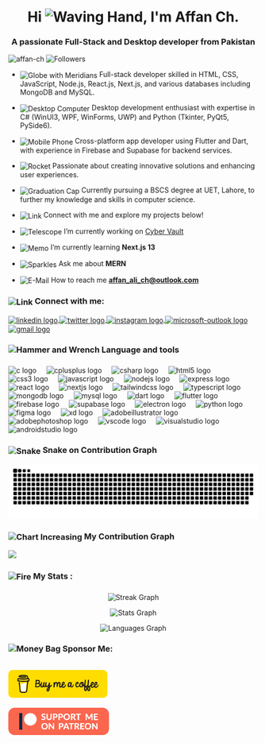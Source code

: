 <h1 align="center">Hi <img src="https://raw.githubusercontent.com/Tarikul-Islam-Anik/Animated-Fluent-Emojis/master/Emojis/Hand%20gestures/Waving%20Hand.png" alt="Waving Hand" width="35" height="35" />, I'm Affan Ch.</h1>
<h3 align="center">A passionate Full-Stack and Desktop developer from Pakistan</h3>


<p align="left"> <img src="https://komarev.com/ghpvc/?username=affan-ch&label=Profile%20views&color=0e75b6&style=flat" alt="affan-ch" />
<img src="https://img.shields.io/github/followers/affan-ch?label=Followers&style=flat&color=0e75b6" alt="Followers" /> </p>


- <img align="center" src="https://raw.githubusercontent.com/Tarikul-Islam-Anik/Animated-Fluent-Emojis/master/Emojis/Travel%20and%20places/Globe%20with%20Meridians.png" alt="Globe with Meridians" width="25" height="25" /> Full-stack developer skilled in HTML, CSS, JavaScript, Node.js, React.js, Next.js, and various databases including MongoDB and MySQL.

- <img  align="center" src="https://raw.githubusercontent.com/Tarikul-Islam-Anik/Animated-Fluent-Emojis/master/Emojis/Objects/Desktop%20Computer.png" alt="Desktop Computer" width="25" height="25" /> Desktop development enthusiast with expertise in C# (WinUI3, WPF, WinForms, UWP) and Python (Tkinter, PyQt5, PySide6).

- <img align="center" src="https://raw.githubusercontent.com/Tarikul-Islam-Anik/Animated-Fluent-Emojis/master/Emojis/Objects/Mobile%20Phone.png" alt="Mobile Phone" width="25" height="25" /> Cross-platform app developer using Flutter and Dart, with experience in Firebase and Supabase for backend services.

- <img align="center" src="https://raw.githubusercontent.com/Tarikul-Islam-Anik/Animated-Fluent-Emojis/master/Emojis/Travel%20and%20places/Rocket.png" alt="Rocket" width="25" height="25" /> Passionate about creating innovative solutions and enhancing user experiences.

- <img align="center" src="https://raw.githubusercontent.com/Tarikul-Islam-Anik/Animated-Fluent-Emojis/master/Emojis/Objects/Graduation%20Cap.png" alt="Graduation Cap" width="25" height="25" /> Currently pursuing a BSCS degree at UET, Lahore, to further my knowledge and skills in computer science.

- <img align="center" src="https://raw.githubusercontent.com/Tarikul-Islam-Anik/Animated-Fluent-Emojis/master/Emojis/Objects/Link.png" alt="Link" width="25" height="25" /> Connect with me and explore my projects below!

- <img align="center" src="https://raw.githubusercontent.com/Tarikul-Islam-Anik/Animated-Fluent-Emojis/master/Emojis/Objects/Telescope.png" alt="Telescope" width="25" height="25" /> I’m currently working on [Cyber Vault](https://github.com/affan-ch/Cyber-Vault)

- <img align="center" src="https://raw.githubusercontent.com/Tarikul-Islam-Anik/Animated-Fluent-Emojis/master/Emojis/Objects/Memo.png" alt="Memo" width="25" height="25" /> I’m currently learning **Next.js 13**

- <img align="center" src="https://raw.githubusercontent.com/Tarikul-Islam-Anik/Animated-Fluent-Emojis/master/Emojis/Activities/Sparkles.png" alt="Sparkles" width="25" height="25" /> Ask me about **MERN**


- <img align="center" src="https://raw.githubusercontent.com/Tarikul-Islam-Anik/Animated-Fluent-Emojis/master/Emojis/Objects/E-Mail.png" alt="E-Mail" width="25" height="25" /> How to reach me **affan_ali_ch@outlook.com**




<h3 align="left"><img align="center" src="https://raw.githubusercontent.com/Tarikul-Islam-Anik/Animated-Fluent-Emojis/master/Emojis/Objects/Link.png" alt="Link" width="30" height="30" /> Connect with me: </h3>

<p align="left">
  <a href="https://www.linkedin.com/in/affan-ch">
  <img align="center" src="https://raw.githubusercontent.com/maurodesouza/profile-readme-generator/master/src/assets/icons/social/linkedin/default.svg" width="52" height="40" alt="linkedin logo"  />
  </a>

  <a href="https://x.com/Ch_Affan_Ali">
  <img align="center" src="https://raw.githubusercontent.com/maurodesouza/profile-readme-generator/master/src/assets/icons/social/twitter/default.svg" width="52" height="40" alt="twitter logo"  />
  </a>


  <a href="https://instagram.com/ch.affan.ali">
  <img align="center" src="https://raw.githubusercontent.com/maurodesouza/profile-readme-generator/master/src/assets/icons/social/instagram/default.svg" width="52" height="40" alt="instagram logo"  />
  </a>
  
  <a href="mailto:affan_ali_ch@outlook.com">
  <img align="center" src="https://raw.githubusercontent.com/maurodesouza/profile-readme-generator/master/src/assets/icons/social/microsoft-outlook/default.svg" width="52" height="40" alt="microsoft-outlook logo"  />
  </a>
  
  
  <a href="mailto:muhammadaffanmaqsood@gmail.com">
  <img align="center" src="https://raw.githubusercontent.com/maurodesouza/profile-readme-generator/master/src/assets/icons/social/gmail/default.svg" width="52" height="40" alt="gmail logo"  />
  </a>
  
</p>

###



<h3 align="left"><img src="https://raw.githubusercontent.com/Tarikul-Islam-Anik/Animated-Fluent-Emojis/master/Emojis/Objects/Hammer%20and%20Wrench.png" alt="Hammer and Wrench" width="30" height="30" /> Language and tools</h3>

###

<div align="left">
  <img src="https://skillicons.dev/icons?i=c" height="40" alt="c logo"  title="C"/>
  <img width="12" />
  <img src="https://skillicons.dev/icons?i=cpp" height="40" alt="cplusplus logo" title="C++" />
  <img width="12" />
  <img src="https://skillicons.dev/icons?i=cs" height="40" alt="csharp logo" title="C#" />
  <img width="12" />
  <img src="https://skillicons.dev/icons?i=html" height="40" alt="html5 logo" title="HTML" />
  <img width="12" />
  <img src="https://skillicons.dev/icons?i=css" height="40" alt="css3 logo"  title="CSS"/>
  <img width="12" />
  <img src="https://skillicons.dev/icons?i=js" height="40" alt="javascript logo"  title="JavaScript"/>
  <img width="12" />
  <img src="https://skillicons.dev/icons?i=nodejs" height="40" alt="nodejs logo"  title="Node.js"/>
  <img width="12" />
  <img src="https://skillicons.dev/icons?i=express" height="40" alt="express logo" title="Express.js" />
  <img width="12" />
  <img src="https://skillicons.dev/icons?i=react" height="40" alt="react logo" title="React.js"  />
  <img width="12" />
  <img src="https://skillicons.dev/icons?i=nextjs" height="40" alt="nextjs logo" title="Next.js" />
  <img width="12" />
  <img src="https://skillicons.dev/icons?i=tailwind" height="40" alt="tailwindcss logo" title="Tailwind Css" />
  <img width="12" />
  <img src="https://skillicons.dev/icons?i=ts" height="40" alt="typescript logo" title="TypeScript" />
  <img width="12" />
  <img src="https://skillicons.dev/icons?i=mongodb" height="40" alt="mongodb logo" title="MongoDB" />
  <img width="12" />
  <img src="https://skillicons.dev/icons?i=mysql" height="40" alt="mysql logo" title="MySQL" />
  <img width="12" />
  <img src="https://skillicons.dev/icons?i=dart" height="40" alt="dart logo" title="Dart" />
  <img width="12" />
  <img src="https://skillicons.dev/icons?i=flutter" height="40" alt="flutter logo" title="Flutter" />
  <img width="12" />
  <img src="https://skillicons.dev/icons?i=firebase" height="40" alt="firebase logo" title="Firebase" />
  <img width="12" />
  <img src="https://skillicons.dev/icons?i=supabase" height="40" alt="supabase logo" title="Supabase" />
  <img width="12" />
  <img src="https://skillicons.dev/icons?i=electron" height="40" alt="electron logo" title="Electron.js" />
  <img width="12" />
  <img src="https://skillicons.dev/icons?i=py" height="40" alt="python logo" title="Python" />
  <img width="12" />
  <img src="https://skillicons.dev/icons?i=figma" height="40" alt="figma logo" title="Figma" />
  <img width="12" />
  <img src="https://skillicons.dev/icons?i=xd" height="40" alt="xd logo" title="Adobe XD" />
  <img width="12" />
  <img src="https://skillicons.dev/icons?i=ai" height="40" alt="adobeillustrator logo" title="Adobe Illustrator" />
  <img width="12" />
  <img src="https://skillicons.dev/icons?i=ps" height="40" alt="adobephotoshop logo" title="Adobe Photoshop" />
  <img width="12" />
  <img src="https://skillicons.dev/icons?i=vscode" height="40" alt="vscode logo" title="VS Code" />
  <img width="12" />
  <img src="https://skillicons.dev/icons?i=visualstudio" height="40" alt="visualstudio logo" title="Visual Studio" />
  <img width="12" />
  <img src="https://skillicons.dev/icons?i=androidstudio" height="40" alt="androidstudio logo" title="Android Studio" />
</div>

###

<h3><img align="center" src="https://raw.githubusercontent.com/Tarikul-Islam-Anik/Animated-Fluent-Emojis/master/Emojis/Animals/Snake.png" alt="Snake" width="30" height="30" />  Snake on Contribution Graph</h3>
<div align="center">
    <img src="https://github.com/affan-ch/affan-ch/blob/main/dist/github-contribution-grid-snake-dark.svg" alt="snake" />
</div>


###

<h3><img align="center" src="https://raw.githubusercontent.com/Tarikul-Islam-Anik/Animated-Fluent-Emojis/master/Emojis/Objects/Chart%20Increasing.png" alt="Chart Increasing" width="30" height="30" />  My Contribution Graph</h3>
<!--<img src="https://github-readme-activity-graph.vercel.app/graph?username=affan-ch&hide_border=true&theme=github-compact&custom_title=Affan%27s+Contribution+Graph+%28Last+30+Days%29&area=true&line=39D353&point=fff&title_color=39D353" />
-->
<img src="https://github-readme-activity-graph.vercel.app/graph?username=affan-ch&hide_border=true&theme=react-dark&custom_title=Affan%27s+Contribution+Graph+%28Last+30+Days%29&area=true"  />



###


###

<h3 align="left"><img align="center" src="https://raw.githubusercontent.com/Tarikul-Islam-Anik/Animated-Fluent-Emojis/master/Emojis/Travel%20and%20places/Fire.png" alt="Fire" width="30" height="30" />   My Stats :</h3>

###

<div align="center">
 
  <img src="https://streak-stats.demolab.com/?user=affan-ch&locale=en&mode=daily&theme=github_dark&hide_border=false&border_radius=5&date_format=j%20M%5B%20Y%5D&order=1" height="220" alt="Streak Graph"  /> <br>
 
  <img src="https://github-readme-stats.vercel.app/api?username=affan-ch&hide_title=true&hide_rank=false&show_icons=true&include_all_commits=true&count_private=true&disable_animations=true&theme=github_dark&locale=en&hide_border=false&order=2&icon_color=39D353&border_color=39D353&show=reviews,discussions_started,discussions_answered,prs_merged,prs_merged_percentage" height="300" width="600" alt="Stats Graph" /> <br>
  
  <img src="https://github-readme-stats.vercel.app/api/top-langs?username=affan-ch&locale=en&hide_title=true&layout=compact&card_width=320&langs_count=6&theme=github_dark&hide_border=false&border_color=39D353&order=3&disable_animations=true" height="180" alt="Languages Graph" /> <br>
  
</div>

###
<h3 align="left"><img src="https://raw.githubusercontent.com/Tarikul-Islam-Anik/Animated-Fluent-Emojis/master/Emojis/Objects/Money%20Bag.png" alt="Money Bag" width="31" height="31" /> Sponsor Me: </h3>
<p align="left">
  <br>
  <a href="https://www.buymeacoffee.com/affanch" />
  <img src="https://github.com/affan-ch/affan-ch/blob/main/bmc-button.png" width="200"/>

    
  <br>
  <br>

    
<a href="https://www.patreon.com/join/affan-ch"/>
<img src="https://github.com/affan-ch/affan-ch/blob/main/patreon-button.png" height="55"/></p>

###

